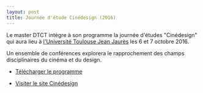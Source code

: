 ```yaml
---
layout: post
title: Journée d'étude Cinédesign (2016)
---
```


Le master DTCT intègre à son programme la journée d'études "Cinédesign" qui aura lieu à <a href="http://www.univ-tlse2.fr/" target="_blank">l'Université Toulouse Jean Jaurès</a> les 6 et 7 octobre 2016.

Un ensemble de conférences explorera le rapprochement des champs disciplinaires du cinéma et du design.

* <a href="../docs/2016/2016_programme-prevision-cinedesign.pdf">Télécharger le programme</a>

* <a href="http://www.cinema-design.fr" target="_blank">Visiter le site Cinédesign</a>
